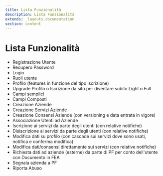 ```yaml
---
title: Lista Funzionalità
description: Lista Funzionalità
extends: _layouts.documentation
section: content
---
```


# Lista Funzionalità

- Registrazione Utente  
- Recupero Password  
- Login  
- Ruoli utente  
- Profilo (features in funzione del tipo iscrizione)  
- Upgrade Profilo o Iscrizione da sito per diventare subito Light o Full  
- Campi semplici  
- Campi Composti  
- Creazione Aziende  
- Creazione Servizi Aziende  
- Creazione  Consensi Aziende (con versioning e data entrata in vigore)  
- Associazione Utenti ad Aziende  
- Iscrizione ai servizi da parte degli utenti (con relative notifiche)  
- Disiscrizione ai servizi da parte degli utenti (con relative notifiche)  
- Modifica dati su profilo (con cascade sui servizi dove sono usati, notifica e conferma modifica)  
- Modifica dati/consensi direttamente sui servizi (con relative notifiche)  
- Richiesta dati ad aziende (esterne) da parte di PF per conto dell'utente con Documento in FEA  
- Segnala azienda a PF  
- Riporta Abuso  

